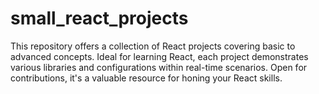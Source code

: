 # small_react_projects
This repository offers a collection of React projects covering basic to advanced concepts. Ideal for learning React, each project demonstrates various libraries and configurations within real-time scenarios. Open for contributions, it's a valuable resource for honing your React skills.
